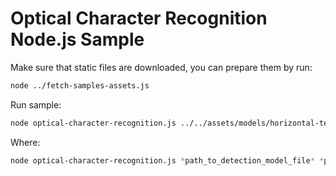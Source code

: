 # Optical Character Recognition Node.js Sample

Make sure that static files are downloaded, you can prepare them by run:
```bash
node ../fetch-samples-assets.js
```

Run sample:
```bash
node optical-character-recognition.js ../../assets/models/horizontal-text-detection-0001.xml ../../assets/models/text-recognition-resnet-fc.xml ../../assets/images/intel_rnb.jpg AUTO
```
Where:
```bash
node optical-character-recognition.js *path_to_detection_model_file* *path_to_recognition_model_file* *path_to_img* *device*
```
